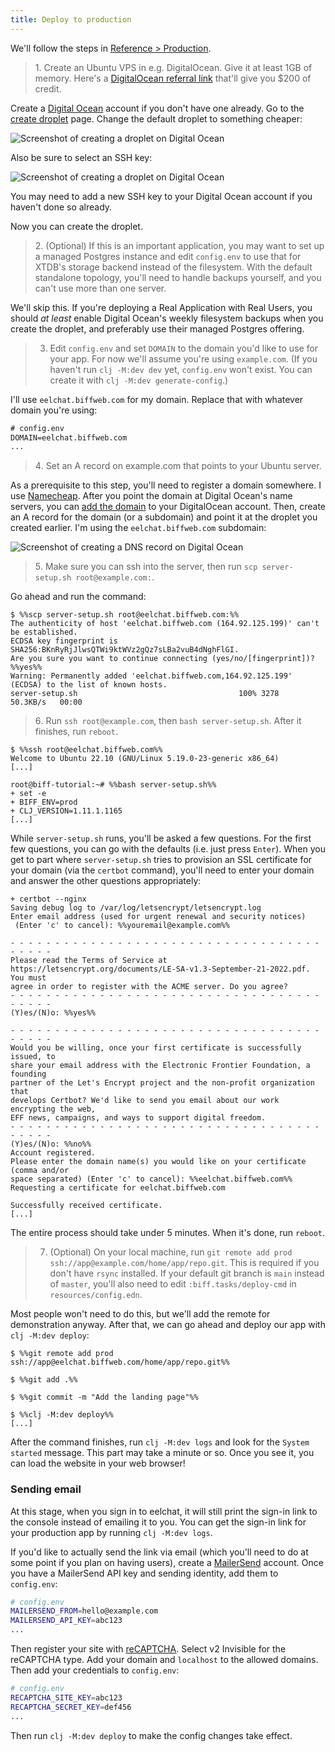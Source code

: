 ```yaml
---
title: Deploy to production
---
```


We'll follow the steps in [Reference > Production](https://biffweb.com/docs/reference/production/).

> 1․ Create an Ubuntu VPS in e.g. DigitalOcean. Give it at least 1GB of memory. Here's a
>    [DigitalOcean referral link](https://m.do.co/c/141610534c91) that'll give you $200 of
>    credit.

Create a [Digital Ocean](https://m.do.co/c/141610534c91) account if you don't have one already. Go to the
[create droplet](https://cloud.digitalocean.com/droplets/new) page. Change the default droplet to something cheaper:

![Screenshot of creating a droplet on Digital Ocean](/img/tutorial/do-price.png)

Also be sure to select an SSH key:

![Screenshot of creating a droplet on Digital Ocean](/img/tutorial/do-ssh.png)

You may need to add a new SSH key to your Digital Ocean account if you haven't
done so already.

Now you can create the droplet.

> 2․ (Optional) If this is an important application, you may want to set up a
> managed Postgres instance and edit `config.env` to use that for XTDB's storage
> backend instead of the filesystem. With the default standalone topology,
> you'll need to handle backups yourself, and you can't use more than one
> server.

We'll skip this. If you're deploying a Real Application with Real Users, you should
*at least* enable Digital Ocean's weekly filesystem backups when you create the droplet, and
preferably use their managed Postgres offering.

> 3. Edit `config.env` and set `DOMAIN` to the domain you'd like to use for your
>    app. For now we'll assume you're using `example.com`. (If you haven't run `clj -M:dev dev` yet,
>    `config.env` won't exist. You can create it with `clj -M:dev generate-config`.)

I'll use `eelchat.biffweb.com` for my domain. Replace that with whatever domain
you're using:

```clojure
# config.env
DOMAIN=eelchat.biffweb.com
...
```

> 4․ Set an A record on example.com that points to your Ubuntu server.

As a prerequisite to this step, you'll need to register a domain somewhere. I use
[Namecheap](https://namecheap.com). After you point the domain at Digital Ocean's name servers,
you can [add the domain](https://cloud.digitalocean.com/networking/domains) to your DigitalOcean account.
Then, create an A record for the domain (or a subdomain) and point it at the droplet you created earlier.
I'm using the `eelchat.biffweb.com` subdomain:

![Screenshot of creating a DNS record on Digital Ocean](/img/tutorial/do-dns.png)

> 5․ Make sure you can ssh into the server, then run `scp server-setup.sh root@example.com:`.

Go ahead and run the command:

```plaintext
$ %%scp server-setup.sh root@eelchat.biffweb.com:%%
The authenticity of host 'eelchat.biffweb.com (164.92.125.199)' can't be established.
ECDSA key fingerprint is SHA256:BKnRyRjJlwsQTWi9ktWVz2gQz7sLBa2vuB4dNghFlGI.
Are you sure you want to continue connecting (yes/no/[fingerprint])? %%yes%%
Warning: Permanently added 'eelchat.biffweb.com,164.92.125.199' (ECDSA) to the list of known hosts.
server-setup.sh                                    100% 3278    50.3KB/s   00:00
```

> 6․ Run `ssh root@example.com`, then `bash server-setup.sh`. After it finishes, run `reboot`.

```plaintext
$ %%ssh root@eelchat.biffweb.com%%
Welcome to Ubuntu 22.10 (GNU/Linux 5.19.0-23-generic x86_64)
[...]

root@biff-tutorial:~# %%bash server-setup.sh%%
+ set -e
+ BIFF_ENV=prod
+ CLJ_VERSION=1.11.1.1165
[...]
```

While `server-setup.sh` runs, you'll be asked a few questions. For the first few questions,
you can go with the defaults (i.e. just press `Enter`). When you get to part where
`server-setup.sh` tries to provision an SSL certificate for your domain (via the `certbot` command),
you'll need to enter your domain and answer the other questions appropriately:

```plaintext
+ certbot --nginx
Saving debug log to /var/log/letsencrypt/letsencrypt.log
Enter email address (used for urgent renewal and security notices)
 (Enter 'c' to cancel): %%youremail@example.com%%

- - - - - - - - - - - - - - - - - - - - - - - - - - - - - - - - - - - - - - - -
Please read the Terms of Service at
https://letsencrypt.org/documents/LE-SA-v1.3-September-21-2022.pdf. You must
agree in order to register with the ACME server. Do you agree?
- - - - - - - - - - - - - - - - - - - - - - - - - - - - - - - - - - - - - - - -
(Y)es/(N)o: %%yes%%

- - - - - - - - - - - - - - - - - - - - - - - - - - - - - - - - - - - - - - - -
Would you be willing, once your first certificate is successfully issued, to
share your email address with the Electronic Frontier Foundation, a founding
partner of the Let's Encrypt project and the non-profit organization that
develops Certbot? We'd like to send you email about our work encrypting the web,
EFF news, campaigns, and ways to support digital freedom.
- - - - - - - - - - - - - - - - - - - - - - - - - - - - - - - - - - - - - - - -
(Y)es/(N)o: %%no%%
Account registered.
Please enter the domain name(s) you would like on your certificate (comma and/or
space separated) (Enter 'c' to cancel): %%eelchat.biffweb.com%%
Requesting a certificate for eelchat.biffweb.com

Successfully received certificate.
[...]
```

The entire process should take under 5 minutes. When it's done, run `reboot`.


> 7. (Optional) On your local machine, run `git remote add prod ssh://app@example.com/home/app/repo.git`.
>    This is required if you don't have `rsync` installed. If your default git
>    branch is `main` instead of `master`, you'll also need to edit
>    `:biff.tasks/deploy-cmd` in `resources/config.edn`.

Most people won't need to do this, but we'll add the remote for demonstration
anyway. After that, we can go ahead and deploy our app with `clj -M:dev deploy`:

```plaintext
$ %%git remote add prod ssh://app@eelchat.biffweb.com/home/app/repo.git%%

$ %%git add .%%

$ %%git commit -m "Add the landing page"%%

$ %%clj -M:dev deploy%%
[...]
```

After the command finishes, run `clj -M:dev logs` and look for the `System started`
message. This part may take a minute or so. Once you see it, you can load the
website in your web browser!

### Sending email

At this stage, when you sign in to eelchat, it will still print the sign-in
link to the console instead of emailing it to you. You can get the sign-in link
for your production app by running `clj -M:dev logs`.

If you'd like to actually send the link via email (which you'll need to do at
some point if you plan on having users), create a
[MailerSend](https://www.mailersend.com/) account. Once you have a MailerSend API key
and sending identity, add them to `config.env`:

```bash
# config.env
MAILERSEND_FROM=hello@example.com
MAILERSEND_API_KEY=abc123
...
```

Then register your site with [reCAPTCHA](https://www.google.com/recaptcha/admin/). Select 
v2 Invisible for the reCAPTCHA type. Add your domain and `localhost` to the
allowed domains. Then add your credentials to `config.env`:

```bash
# config.env
RECAPTCHA_SITE_KEY=abc123
RECAPTCHA_SECRET_KEY=def456
...
```

Then run `clj -M:dev deploy` to make the config changes take effect.
